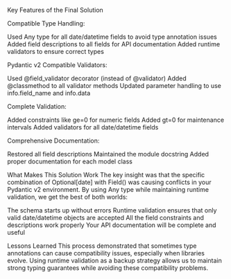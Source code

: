 Key Features of the Final Solution

Compatible Type Handling:

Used Any type for all date/datetime fields to avoid type annotation issues
Added field descriptions to all fields for API documentation
Added runtime validators to ensure correct types


Pydantic v2 Compatible Validators:

Used @field_validator decorator (instead of @validator)
Added @classmethod to all validator methods
Updated parameter handling to use info.field_name and info.data


Complete Validation:

Added constraints like ge=0 for numeric fields
Added gt=0 for maintenance intervals
Added validators for all date/datetime fields


Comprehensive Documentation:

Restored all field descriptions
Maintained the module docstring
Added proper documentation for each model class



What Makes This Solution Work
The key insight was that the specific combination of Optional[date] with Field() was causing conflicts in your Pydantic v2 environment. By using Any type while maintaining runtime validation, we get the best of both worlds:

The schema starts up without errors
Runtime validation ensures that only valid date/datetime objects are accepted
All the field constraints and descriptions work properly
Your API documentation will be complete and useful

Lessons Learned
This process demonstrated that sometimes type annotations can cause compatibility issues, especially when libraries evolve. Using runtime validation as a backup strategy allows us to maintain strong typing guarantees while avoiding these compatibility problems.